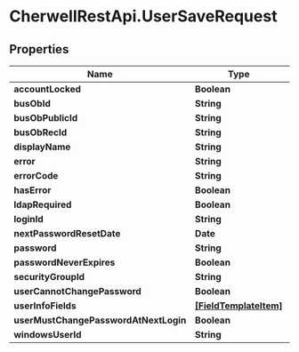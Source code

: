 # CherwellRestApi.UserSaveRequest

## Properties
Name | Type | Description | Notes
------------ | ------------- | ------------- | -------------
**accountLocked** | **Boolean** |  | [optional] 
**busObId** | **String** |  | [optional] 
**busObPublicId** | **String** |  | [optional] 
**busObRecId** | **String** |  | [optional] 
**displayName** | **String** |  | [optional] 
**error** | **String** |  | [optional] 
**errorCode** | **String** |  | [optional] 
**hasError** | **Boolean** |  | [optional] 
**ldapRequired** | **Boolean** |  | [optional] 
**loginId** | **String** |  | [optional] 
**nextPasswordResetDate** | **Date** |  | [optional] 
**password** | **String** |  | [optional] 
**passwordNeverExpires** | **Boolean** |  | [optional] 
**securityGroupId** | **String** |  | [optional] 
**userCannotChangePassword** | **Boolean** |  | [optional] 
**userInfoFields** | [**[FieldTemplateItem]**](FieldTemplateItem.md) |  | [optional] 
**userMustChangePasswordAtNextLogin** | **Boolean** |  | [optional] 
**windowsUserId** | **String** |  | [optional] 


